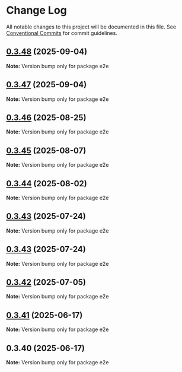 # Change Log

All notable changes to this project will be documented in this file.
See [Conventional Commits](https://conventionalcommits.org) for commit guidelines.

## [0.3.48](https://github.com/hyperweb-io/interchain-kit/compare/e2e@0.3.47...e2e@0.3.48) (2025-09-04)

**Note:** Version bump only for package e2e

## [0.3.47](https://github.com/hyperweb-io/interchain-kit/compare/e2e@0.3.46...e2e@0.3.47) (2025-09-04)

**Note:** Version bump only for package e2e

## [0.3.46](https://github.com/hyperweb-io/interchain-kit/compare/e2e@0.3.45...e2e@0.3.46) (2025-08-25)

**Note:** Version bump only for package e2e

## [0.3.45](https://github.com/cosmology-tech/interchain-kit/compare/e2e@0.3.44...e2e@0.3.45) (2025-08-07)

**Note:** Version bump only for package e2e

## [0.3.44](https://github.com/cosmology-tech/interchain-kit/compare/e2e@0.3.43...e2e@0.3.44) (2025-08-02)

**Note:** Version bump only for package e2e

## [0.3.43](https://github.com/cosmology-tech/interchain-kit/compare/e2e@0.3.43...e2e@0.3.43) (2025-07-24)

**Note:** Version bump only for package e2e

## [0.3.43](https://github.com/cosmology-tech/interchain-kit/compare/e2e@0.3.42...e2e@0.3.43) (2025-07-24)

**Note:** Version bump only for package e2e

## [0.3.42](https://github.com/hyperweb-io/interchain-kit/compare/e2e@0.3.41...e2e@0.3.42) (2025-07-05)

**Note:** Version bump only for package e2e

## [0.3.41](https://github.com/hyperweb-io/interchain-kit/compare/e2e@0.3.40...e2e@0.3.41) (2025-06-17)

**Note:** Version bump only for package e2e

## 0.3.40 (2025-06-17)

**Note:** Version bump only for package e2e
